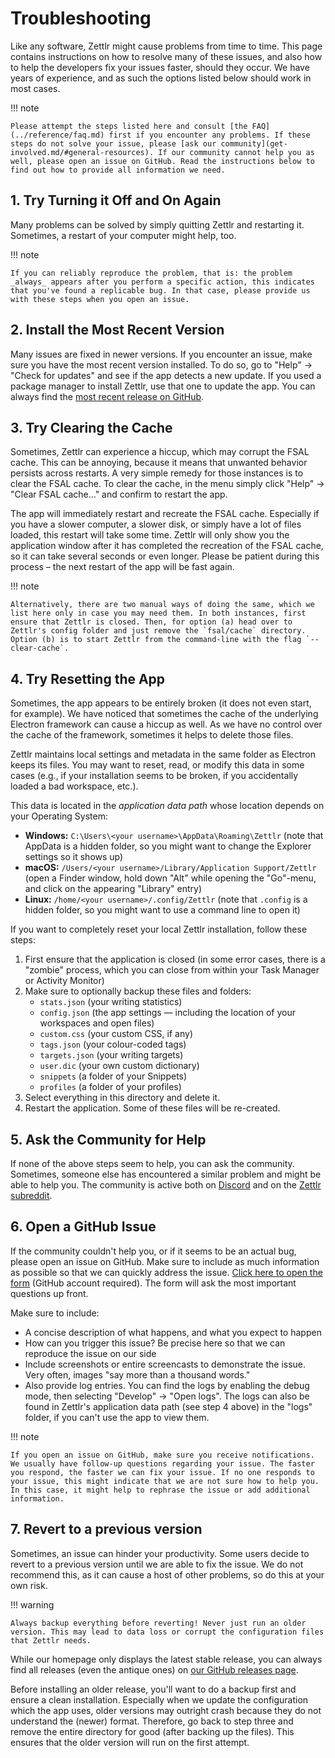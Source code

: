 # Troubleshooting

Like any software, Zettlr might cause problems from time to time. This page contains instructions on how to resolve many of these issues, and also how to help the developers fix your issues faster, should they occur. We have years of experience, and as such the options listed below should work in most cases.

!!! note

    Please attempt the steps listed here and consult [the FAQ](../reference/faq.md) first if you encounter any problems. If these steps do not solve your issue, please [ask our community](get-involved.md/#general-resources). If our community cannot help you as well, please open an issue on GitHub. Read the instructions below to find out how to provide all information we need.

## 1. Try Turning it Off and On Again

Many problems can be solved by simply quitting Zettlr and restarting it. Sometimes, a restart of your computer might help, too.

!!! note

    If you can reliably reproduce the problem, that is: the problem _always_ appears after you perform a specific action, this indicates that you've found a replicable bug. In that case, please provide us with these steps when you open an issue.

## 2. Install the Most Recent Version

Many issues are fixed in newer versions. If you encounter an issue, make sure you have the most recent version installed. To do so, go to "Help" &rarr; "Check for updates" and see if the app detects a new update. If you used a package manager to install Zettlr, use that one to update the app. You can always find the [most recent release on GitHub](https://github.com/Zettlr/Zettlr/releases).

## 3. Try Clearing the Cache

Sometimes, Zettlr can experience a hiccup, which may corrupt the FSAL cache. This can be annoying, because it means that unwanted behavior persists across restarts. A very simple remedy for those instances is to clear the FSAL cache. To clear the cache, in the menu simply click "Help" &rarr; "Clear FSAL cache…" and confirm to restart the app.

The app will immediately restart and recreate the FSAL cache. Especially if you have a slower computer, a slower disk, or simply have a lot of files loaded, this restart will take some time. Zettlr will only show you the application window after it has completed the recreation of the FSAL cache, so it can take several seconds or even longer. Please be patient during this process – the next restart of the app will be fast again.

!!! note

    Alternatively, there are two manual ways of doing the same, which we list here only in case you may need them. In both instances, first ensure that Zettlr is closed. Then, for option (a) head over to Zettlr's config folder and just remove the `fsal/cache` directory. Option (b) is to start Zettlr from the command-line with the flag `--clear-cache`.

## 4. Try Resetting the App

Sometimes, the app appears to be entirely broken (it does not even start, for example). We have noticed that sometimes the cache of the underlying Electron framework can cause a hiccup as well. As we have no control over the cache of the framework, sometimes it helps to delete those files.

Zettlr maintains local settings and metadata in the same folder as Electron keeps its files. You may want to reset, read, or modify this data in some cases (e.g., if your installation seems to be broken, if you accidentally loaded a bad workspace, etc.).

This data is located in the _application data path_ whose location depends on your Operating System:

* **Windows:** `C:\Users\<your username>\AppData\Roaming\Zettlr` (note that AppData is a hidden folder, so you might want to change the Explorer settings so it shows up)
* **macOS:** `/Users/<your username>/Library/Application Support/Zettlr` (open a Finder window, hold down "Alt" while opening the "Go"-menu, and click on the appearing "Library" entry)
* **Linux:** `/home/<your username>/.config/Zettlr` (note that `.config` is a hidden folder, so you might want to use a command line to open it)

If you want to completely reset your local Zettlr installation, follow these steps:

1. First ensure that the application is closed (in some error cases, there is a "zombie" process, which you can close from within your Task Manager or Activity Monitor)
2. Make sure to optionally backup these files and folders:
    * `stats.json` (your writing statistics)
    * `config.json` (the app settings — including the location of your workspaces and open files)
    * `custom.css` (your custom CSS, if any)
    * `tags.json` (your colour-coded tags)
    * `targets.json` (your writing targets)
    * `user.dic` (your own custom dictionary)
    * `snippets` (a folder of your Snippets)
    * `profiles` (a folder of your profiles)
3. Select everything in this directory and delete it.
4. Restart the application. Some of these files will be re-created.

## 5. Ask the Community for Help

If none of the above steps seem to help, you can ask the community. Sometimes, someone else has encountered a similar problem and might be able to help you. The community is active both on [Discord](https://go.zettlr.com/discord) and on the [Zettlr subreddit](https://www.reddit.com/r/Zettlr).

## 6. Open a GitHub Issue

If the community couldn't help you, or if it seems to be an actual bug, please open an issue on GitHub. Make sure to include as much information as possible so that we can quickly address the issue. [Click here to open the form](https://github.com/Zettlr/Zettlr/issues/new?assignees=&labels=bug&projects=&template=bug_report.yml) (GitHub account required). The form will ask the most important questions up front.

Make sure to include:

* A concise description of what happens, and what you expect to happen
* How can you trigger this issue? Be precise here so that we can reproduce the issue on our side
* Include screenshots or entire screencasts to demonstrate the issue. Very often, images "say more than a thousand words."
* Also provide log entries. You can find the logs by enabling the debug mode, then selecting "Develop" &rarr; "Open logs". The logs can also be found in Zettlr's application data path (see step 4 above) in the "logs" folder, if you can't use the app to view them.

!!! note

    If you open an issue on GitHub, make sure you receive notifications. We usually have follow-up questions regarding your issue. The faster you respond, the faster we can fix your issue. If no one responds to your issue, this might indicate that we are not sure how to help you. In this case, it might help to rephrase the issue or add additional information.

## 7. Revert to a previous version

Sometimes, an issue can hinder your productivity. Some users decide to revert to a previous version until we are able to fix the issue. We do not recommend this, as it can cause a host of other problems, so do this at your own risk.

!!! warning

    Always backup everything before reverting! Never just run an older version. This may lead to data loss or corrupt the configuration files that Zettlr needs.

While our homepage only displays the latest stable release, you can always find all releases (even the antique ones) on [our GitHub releases page](https://github.com/Zettlr/Zettlr/releases).

Before installing an older release, you'll want to do a backup first and ensure a clean installation. Especially when we update the configuration which the app uses, older versions may outright crash because they do not understand the (newer) format. Therefore, go back to step three and remove the entire directory for good (after backing up the files). This ensures that the older version will run on the first attempt.
